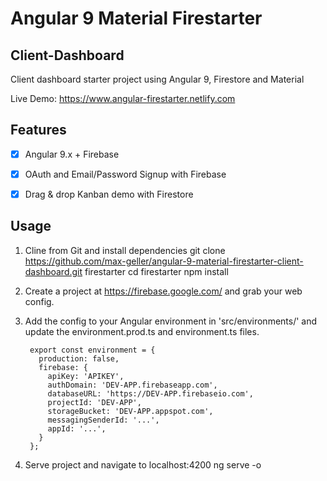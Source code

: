 # Angular 9 Material Firestarter 
## Client-Dashboard

Client dashboard starter project using Angular 9, Firestore and Material

Live Demo: https://www.angular-firestarter.netlify.com

## Features
- [x] Angular 9.x + Firebase
- [x] OAuth and Email/Password Signup with Firebase
- [x] Drag & drop Kanban demo with Firestore


## Usage
1. Cline from Git and install dependencies
        git clone https://github.com/max-geller/angular-9-material-firestarter-client-dashboard.git firestarter
        cd firestarter
        npm install

2. Create a project at https://firebase.google.com/ and grab your web config.  

3. Add the config to your Angular environment in 'src/environments/' and update the environment.prod.ts and environment.ts files.

        export const environment = {
          production: false,
          firebase: {
            apiKey: 'APIKEY',
            authDomain: 'DEV-APP.firebaseapp.com',
            databaseURL: 'https://DEV-APP.firebaseio.com',
            projectId: 'DEV-APP',
            storageBucket: 'DEV-APP.appspot.com',
            messagingSenderId: '...',
            appId: '...',
          }
        };
4. Serve project and navigate to localhost:4200
        ng serve -o
